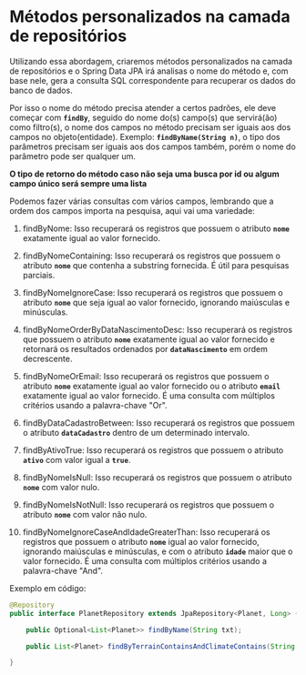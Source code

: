 # Métodos personalizados na camada de repositórios

Utilizando essa abordagem, criaremos métodos personalizados na camada de repositórios e o Spring Data JPA irá analisas o nome do método e, com base nele, gera a consulta SQL correspondente para recuperar os dados do banco de dados.

Por isso o nome do método precisa atender a certos padrões, ele deve começar com **`findBy`**, seguido do nome do(s) campo(s) que servirá(ão) como filtro(s), o nome dos campos no método precisam ser iguais aos dos campos no objeto(entidade). Exemplo: **`findByName(String n)`**, o tipo dos parâmetros precisam ser iguais aos dos campos também, porém o nome do parâmetro pode ser qualquer um.

**O tipo de retorno do método caso não seja uma busca por id ou algum campo único será sempre uma lista**

Podemos fazer várias consultas com vários campos, lembrando que a ordem dos campos importa na pesquisa, aqui vai uma variedade:

1. findByNome: Isso recuperará os registros que possuem o atributo **`nome`** exatamente igual ao valor fornecido.

2. findByNomeContaining: Isso recuperará os registros que possuem o atributo **`nome`** que contenha a substring fornecida. É útil para pesquisas parciais.

3. findByNomeIgnoreCase: Isso recuperará os registros que possuem o atributo **`nome`** que seja igual ao valor fornecido, ignorando maiúsculas e minúsculas.

4. findByNomeOrderByDataNascimentoDesc: Isso recuperará os registros que possuem o atributo **`nome`** exatamente igual ao valor fornecido e retornará os resultados ordenados por **`dataNascimento`** em ordem decrescente.

5. findByNomeOrEmail: Isso recuperará os registros que possuem o atributo **`nome`** exatamente igual ao valor fornecido ou o atributo **`email`** exatamente igual ao valor fornecido. É uma consulta com múltiplos critérios usando a palavra-chave "Or".

6. findByDataCadastroBetween: Isso recuperará os registros que possuem o atributo **`dataCadastro`** dentro de um determinado intervalo.

7. findByAtivoTrue: Isso recuperará os registros que possuem o atributo **`ativo`** com valor igual a **`true`**.

8. findByNomeIsNull: Isso recuperará os registros que possuem o atributo **`nome`** com valor nulo.

9. findByNomeIsNotNull: Isso recuperará os registros que possuem o atributo **`nome`** com valor não nulo.

10. findByNomeIgnoreCaseAndIdadeGreaterThan: Isso recuperará os registros que possuem o atributo **`nome`** igual ao valor fornecido, ignorando maiúsculas e minúsculas, e com o atributo **`idade`** maior que o valor fornecido. É uma consulta com múltiplos critérios usando a palavra-chave "And".

Exemplo em código:

```java
@Repository
public interface PlanetRepository extends JpaRepository<Planet, Long> {

    public Optional<List<Planet>> findByName(String txt);

    public List<Planet> findByTerrainContainsAndClimateContains(String t, String c);

}
```
